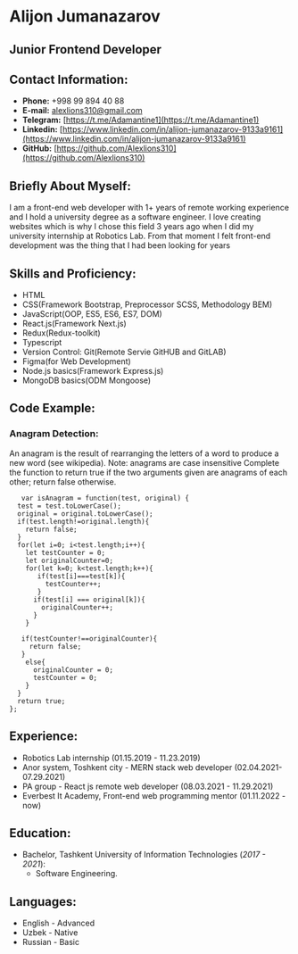 # Alijon Jumanazarov

## Junior Frontend Developer

## Contact Information:

- **Phone:** +998 99 894 40 88
- **E-mail:** [alexlions310@gmail.com](mailto:alexlions310@gmail.com)
- **Telegram:** [https://t.me/Adamantine1](https://t.me/Adamantine1)
- **Linkedin:** [https://www.linkedin.com/in/alijon-jumanazarov-9133a9161](https://www.linkedin.com/in/alijon-jumanazarov-9133a9161)
- **GitHub:** [https://github.com/Alexlions310](https://github.com/Alexlions310)

## Briefly About Myself:

I am a front-end web developer with 1+ years of remote working experience and I hold a university degree as a software engineer. I love creating websites which is why I chose this field 3 years ago when I did my university internship at Robotics Lab. From that moment I felt front-end development was the thing that I had been looking for years

## Skills and Proficiency:

- HTML
- CSS(Framework Bootstrap, Preprocessor SCSS, Methodology BEM)
- JavaScript(OOP, ES5, ES6, ES7, DOM)
- React.js(Framework Next.js)
- Redux(Redux-toolkit)
- Typescript
- Version Control: Git(Remote Servie GitHUB and GitLAB)
- Figma(for Web Development)
- Node.js basics(Framework Express.js)
- MongoDB basics(ODM Mongoose)

## Code Example:

### Anagram Detection:

An anagram is the result of rearranging the letters of a word to produce a new word (see wikipedia). Note: anagrams are case insensitive
Complete the function to return true if the two arguments given are anagrams of each other; return false otherwise.

```
   var isAnagram = function(test, original) {
  test = test.toLowerCase();
  original = original.toLowerCase();
  if(test.length!=original.length){
    return false;
  }
  for(let i=0; i<test.length;i++){
    let testCounter = 0;
    let originalCounter=0;
    for(let k=0; k<test.length;k++){
       if(test[i]===test[k]){
         testCounter++;
       }
      if(test[i] === original[k]){
        originalCounter++;
      }
    }

   if(testCounter!==originalCounter){
     return false;
   }
    else{
      originalCounter = 0;
      testCounter = 0;
    }
  }
  return true;
};
```

## Experience:

- Robotics Lab internship (01.15.2019 - 11.23.2019)
- Anor system, Toshkent city - MERN stack web developer (02.04.2021-07.29.2021)
- PA group - React js remote web developer (08.03.2021 - 11.29.2021)
- Everbest It Academy, Front-end web programming mentor (01.11.2022 - now)

## Education:

- Bachelor, Tashkent University of Information Technologies (_2017 - 2021_):
  - Software Engineering.

## Languages:

- English - Advanced
- Uzbek - Native
- Russian - Basic
